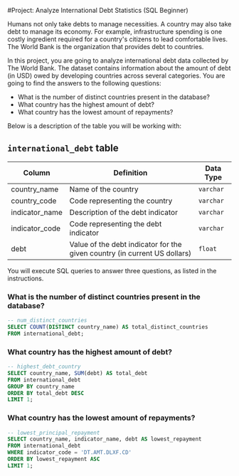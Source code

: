 #Project: Analyze International Debt Statistics (SQL Beginner)

Humans not only take debts to manage necessities. A country may also take debt to manage its economy. For example, infrastructure spending is one costly ingredient required for a country's citizens to lead comfortable lives. The World Bank is the organization that provides debt to countries.

In this project, you are going to analyze international debt data collected by The World Bank. The dataset contains information about the amount of debt (in USD) owed by developing countries across several categories. You are going to find the answers to the following questions:

- What is the number of distinct countries present in the database?
- What country has the highest amount of debt?
- What country has the lowest amount of repayments?

Below is a description of the table you will be working with:

## `international_debt` table

| Column | Definition | Data Type |
| --- | --- | --- |
| country_name | Name of the country | `varchar` |
| country_code | Code representing the country | `varchar` |
| indicator_name | Description of the debt indicator | `varchar` |
| indicator_code | Code representing the debt indicator | `varchar` |
| debt | Value of the debt indicator for the given country (in current US dollars) | `float` |

You will execute SQL queries to answer three questions, as listed in the instructions.

### What is the number of distinct countries present in the database?
```sql
-- num_distinct_countries 
SELECT COUNT(DISTINCT country_name) AS total_distinct_countries
FROM international_debt;
```

### What country has the highest amount of debt?
```sql
-- highest_debt_country 
SELECT country_name, SUM(debt) AS total_debt
FROM international_debt
GROUP BY country_name
ORDER BY total_debt DESC
LIMIT 1;
```

### What country has the lowest amount of repayments?
```sql
-- lowest_principal_repayment 
SELECT country_name, indicator_name, debt AS lowest_repayment
FROM international_debt
WHERE indicator_code = 'DT.AMT.DLXF.CD'
ORDER BY lowest_repayment ASC
LIMIT 1;
```
